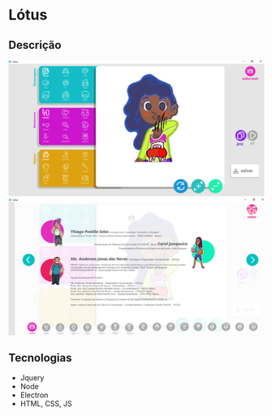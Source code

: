 # Lótus

## Descrição
![inicial](https://github.com/caroljunq/Lotus/blob/master/img/examples/main_page.png "Tela inicial")
![instrucoes](https://github.com/caroljunq/Lotus/blob/master/img/examples/instruction.png "Tela de instruções")

## Tecnologias
* Jquery
* Node
* Electron
* HTML, CSS, JS
